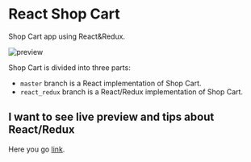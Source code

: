 # React Shop Cart

Shop Cart app using React&Redux.

![preview](https://cloud.githubusercontent.com/assets/5993559/26680747/3beffe9a-46e3-11e7-839b-93df9c2ab289.gif)

Shop Cart is divided into three parts:

* `master` branch is a React implementation of Shop Cart.
* `react_redux` branch is a React/Redux implementation of Shop Cart.

## I want to see live preview and tips about React/Redux

Here you go [link](https://mdekalka.github.io/react_shop).
